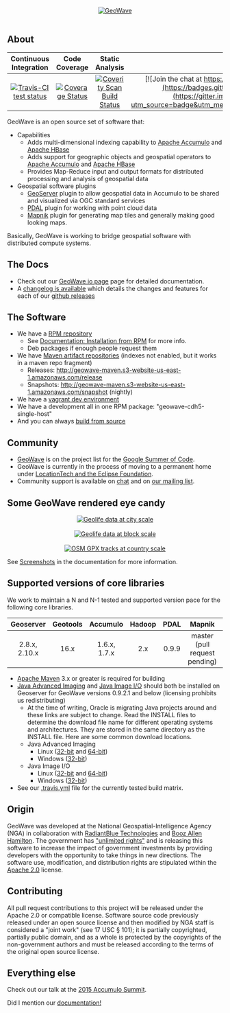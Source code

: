 <p align="center">
	<a href="https://raw.githubusercontent.com/ngageoint/geowave/master/docs/content/userguide/images/geowave-full-logo-300px.png" target="_blank"><img float="center" src="https://raw.githubusercontent.com/ngageoint/geowave/master/docs/content/userguide/images/geowave-full-logo-300px.png" alt="GeoWave"></a><br/><br/>
</p>

## About  

| Continuous Integration | Code Coverage | Static Analysis | Chat |            
|:------------------:|:-------------:|:---------------:|:----:|
| <a href="https://travis-ci.org/ngageoint/geowave/branches"><img alt="Travis-CI test status" src="https://travis-ci.org/ngageoint/geowave.svg?branch=master"/></a> | <a href='https://coveralls.io/r/ngageoint/?branch=master'><img src='https://coveralls.io/repos/ngageoint/geowave/badge.svg?branch=master' alt='Coverage Status' /></a> | <a href="https://scan.coverity.com/projects/3371"><img alt="Coverity Scan Build Status" src="https://scan.coverity.com/projects/3371/badge.svg"/></a> | [![Join the chat at https://gitter.im/ngageoint/geowave](https://badges.gitter.im/Join%20Chat.svg)](https://gitter.im/ngageoint/geowave?utm_source=badge&utm_medium=badge&utm_content=badge) |  

GeoWave is an open source set of software that:

* Capabilities
  * Adds multi-dimensional indexing capability to [Apache Accumulo](https://accumulo.apache.org) and [Apache HBase](https://hbase.apache.org)
  * Adds support for geographic objects and geospatial operators to [Apache Accumulo](https://accumulo.apache.org) and [Apache HBase](https://hbase.apache.org)
  * Provides Map-Reduce input and output formats for distributed processing and analysis of geospatial data
* Geospatial software plugins
  * [GeoServer](http://geoserver.org/) plugin to allow geospatial data in Accumulo to be shared and visualized via OGC standard services
  * [PDAL](http://www.pdal.io/) plugin for working with point cloud data
  * [Mapnik](http://mapnik.org/) plugin for generating map tiles and generally making good looking maps. 
  
Basically, GeoWave is working to bridge geospatial software with distributed compute systems.

## The Docs
* Check out our [GeoWave io page](http://ngageoint.github.io/geowave/) page for detailed documentation.
* A [changelog is available](http://ngageoint.github.io/geowave/changelog.html) which details the changes and features for each of our [github releases](https://github.com/ngageoint/geowave/releases)

## The Software
* We have a [RPM repository](http://ngageoint.github.io/geowave/packages.html)
  * See [Documentation: Installation from RPM](http://ngageoint.github.io/geowave/userguide.html#installation-from-rpm) for more info.
  * Deb packages if enough people request them
* We have [Maven artifact repositories](http://ngageoint.github.io/geowave/userguide.html#maven-repositories-2) (indexes not enabled, but it works in a maven repo fragment)
  * Releases: http://geowave-maven.s3-website-us-east-1.amazonaws.com/release
  * Snapshots: http://geowave-maven.s3-website-us-east-1.amazonaws.com/snapshot (nightly)
* We have a [vagrant dev environment](https://github.com/ngageoint/geowave-vagrant)
* We have a development all in one RPM package: "geowave-cdh5-single-host"
* And you can always [build from source](http://ngageoint.github.io/geowave/userguide.html#installation-from-source)
  
 
## Community

* [GeoWave](https://wiki.eclipse.org/Google_Summer_of_Code_2015_Ideas) is on the project list for the [Google Summer of Code](https://www.google-melange.com/gsoc/homepage/google/gsoc2015).
* GeoWave is currently in the process of moving to a permanent home under [LocationTech and the Eclipse Foundation](https://locationtech.org/proposals/geowave).
* Community support is available on [chat](https://gitter.im/ngageoint/geowave) and on [our mailing list](mailto:geowave-dev@locationtech.org).

## Some GeoWave rendered eye candy

<p align="center">
	<a href="https://raw.githubusercontent.com/ngageoint/geowave/master/docs/content/userguide/images/geolife-density-13.jpg" target="_blank"><img align="center" src="https://raw.githubusercontent.com/ngageoint/geowave/master/docs/content/userguide/images/geolife-density-13-thumb.jpg" alt="Geolife data at city scale"></a><br/><br/>
	<a href="https://raw.githubusercontent.com/ngageoint/geowave/master/docs/content/userguide/images/geolife-density-17.jpg" target="_blank"><img align="center" src="https://raw.githubusercontent.com/ngageoint/geowave/master/docs/content/userguide/images/geolife-density-17-thumb.jpg" alt="Geolife data at block scale"></a><br/><br/>
	<a href="https://raw.githubusercontent.com/ngageoint/geowave/master/docs/content/userguide/images/osmgpx.jpg" target="_blank"><img align="center" src="https://raw.githubusercontent.com/ngageoint/geowave/master/docs/content/userguide/images/osmgpx-thumb.jpg" alt="OSM GPX tracks at country scale"></a><br/>
	
</p>

See [Screenshots](http://ngageoint.github.io/geowave/userguide.html#example-screenshots) in the documentation for more information.

## Supported versions of core libraries

We work to maintain a N and N-1 tested and supported version pace for the following core libraries.

| Geoserver | Geotools | Accumulo | Hadoop | PDAL | Mapnik | Java |
|:---------:|:--------:|:--------:|:------:|:----:|:------:|:----:|
| 2.8.x, 2.10.x | 16.x | 1.6.x, 1.7.x | 2.x | 0.9.9 |  master (pull request pending) | Java7, Java8 |

* [Apache Maven](http://maven.apache.org/) 3.x or greater is required for building
* [Java Advanced Imaging](http://download.java.net/media/jai/builds/release/1_1_3/INSTALL.html) and [Java Image I/O](http://download.java.net/media/jai-imageio/builds/release/1.1/INSTALL-jai_imageio.html) should both be installed on Geoserver for GeoWave versions 0.9.2.1 and below (licensing prohibits us redistributing)
   * At the time of writing, Oracle is migrating Java projects around and these links are subject to change.  Read the INSTALL files to determine the download file name for different operating systems and architectures.  They are stored in the same directory as the INSTALL file.  Here are some common download locations.
   * Java Advanced Imaging
      * Linux ([32-bit](http://download.java.net/media/jai/builds/release/1_1_3/jai-1_1_3-lib-linux-i586.tar.gz) and [64-bit](http://download.java.net/media/jai/builds/release/1_1_3/jai-1_1_3-lib-linux-amd64.tar.gz))
      * Windows ([32-bit](http://download.java.net/media/jai/builds/release/1_1_3/jai-1_1_3-lib-windows-i586.exe))
   * Java Image I/O
      * Linux ([32-bit](http://download.java.net/media/jai-imageio/builds/release/1.1/jai_imageio-1_1-lib-linux-i586.tar.gz) and [64-bit](http://download.java.net/media/jai-imageio/builds/release/1.1/jai_imageio-1_1-lib-linux-amd64.tar.gz))
      * Windows ([32-bit](http://download.java.net/media/jai-imageio/builds/release/1.1/jai_imageio-1_1-lib-windows-i586.exe))
* See our [.travis.yml](https://github.com/ngageoint/geowave/blob/master/.travis.yml) file for the currently tested build matrix. 



## Origin

GeoWave was developed at the National Geospatial-Intelligence Agency (NGA) in collaboration with [RadiantBlue Technologies](http://www.radiantblue.com/) and [Booz Allen Hamilton](http://www.boozallen.com/).  The government has ["unlimited rights"](https://github.com/ngageoint/geowave/blob/master/NOTICE) and is releasing this software to increase the impact of government investments by providing developers with the opportunity to take things in new directions. The software use, modification, and distribution rights are stipulated within the [Apache 2.0](http://www.apache.org/licenses/LICENSE-2.0.html) license.  


## Contributing

All pull request contributions to this project will be released under the Apache 2.0 or compatible license.
Software source code previously released under an open source license and then modified by NGA staff is considered a "joint work" (see 17 USC § 101); it is partially copyrighted, partially public domain, and as a whole is protected by the copyrights of the non-government authors and must be released according to the terms of the original open source license.

## Everything else
Check out our talk at the [2015 Accumulo Summit](http://accumulosummit.com/program/talks/geowave-geospatial-and-geotemporal-data-storage-and-retrieval-in-accumulo/).

Did I mention our [documentation!](http://ngageoint.github.io/geowave/)

